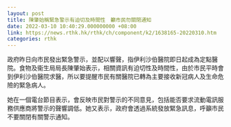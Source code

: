 ```yaml
---
layout: post
title: 陳肇始稱緊急警示有迫切及時間性　籲市民勿關閉通知
date: 2022-03-10 10:40:29.000000000 +08:00
link: https://news.rthk.hk/rthk/ch/component/k2/1638165-20220310.htm
categories: rthk
---
```


政府昨日向市民發出緊急警示，並配以響聲，指伊利沙伯醫院即日起成為定點醫院。食物及衞生局局長陳肇始表示，相關資訊有迫切性及時間性，由於市民平時會到伊利沙伯醫院求醫，所以要提醒市民有關醫院已轉為主要接收新冠病人及生命危險的緊急病人。

她在一個電台節目表示，會反映市民對警示的不同意見，包括能否要求流動電訊服務供應商將警示的聲響調低。她又表示，政府會透過系統發放緊急訊息，呼籲市民不要關閉有關警示通知。

